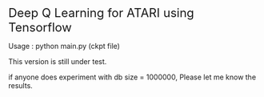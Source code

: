 <font size="5">Deep Q Learning for ATARI using Tensorflow</font>

Usage : python main.py (ckpt file)

This version is still under test.

if anyone does experiment with db size = 1000000, Please let me know the results.
